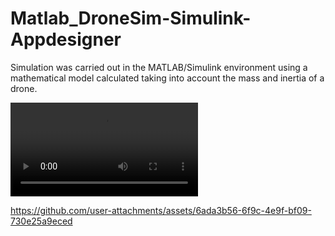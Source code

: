 # Matlab_DroneSim-Simulink-Appdesigner
 Simulation was carried out in the MATLAB/Simulink environment using a mathematical model calculated taking into account the mass and inertia of a drone.

[<video controls src="MATLAB App 2024-10-23 20-33-32.mp4" title="Title"></video>](https://github.com/user-attachments/assets/82d401f8-32d6-40cc-9b2c-9572f5e6eecb)

https://github.com/user-attachments/assets/6ada3b56-6f9c-4e9f-bf09-730e25a9eced
